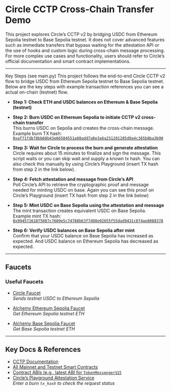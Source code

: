# Circle CCTP Cross-Chain Transfer Demo

This project explores  Circle’s CCTP v2 by bridging USDC from Ethereum Sepolia testnet to Base Sepolia testnet. It does not cover advanced features such as immediate transfers that bypass waiting for the attestation API or the use of hooks and custom logic during cross-chain message processing. For more complex use cases and functionality, users should refer to Circle’s official documentation and smart contract implementations.

---

Key Steps (see main.py)
This project follows the end-to-end Circle CCTP v2 flow to bridge USDC from Ethereum Sepolia testnet to Base Sepolia testnet. Below are the key steps with example transaction references you can see a actual on-chain (testnet) flow.

- **Step 1: Check ETH and USDC balances on Ethereum & Base Sepolia (testnet)**  

- **Step 2: Burn USDC on Ethereum Sepolia to initiate CCTP v2 cross-chain transfer**  
  This burns USDC on Sepolia and creates the cross-chain message.  
  Example burn TX hash: [`0xaf71fdb78bb68b43e66584551a88add7a8e3a6a251201285d8a4c365b8ba3b90`](https://sepolia.etherscan.io/tx/0xaf71fdb78bb68b43e66584551a88add7a8e3a6a251201285d8a4c365b8ba3b90)

- **Step 3: Wait for Circle to process the burn and generate attestation**  
  Circle requires about 15 minutes to finalize and sign the message. This script waits or you can skip wait and supply a known tx hash. You can also check this manually by using Circle’s Playground (insert TX hash from step 2 in the link below).

- **Step 4: Fetch attestation and message from Circle’s API**  
  Poll Circle’s API to retrieve the cryptographic proof and message needed for minting USDC on base. Again you can see this proof on Circle’s Playground (insert TX hash from step 2 in the link below)

- **Step 5: Mint USDC on Base Sepolia using the attestation and message**  
  The mint transaction creates equivalent USDC on Base Sepolia.  
  Example mint TX hash: [`0x99457161075087c7609e5c74788b63f7d88e92655f55dad9431c8f4ae8088378`](https://sepolia.basescan.org/tx/0x99457161075087c7609e5c74788b63f7d88e92655f55dad9431c8f4ae8088378)

- **Step 6: Verify USDC balances on Base Sepolia after mint**  
  Confirm that your USDC balance on Base Sepolia has increased as expected. And USDC balance on Ethereum Sepolia has decreased as expected.

---

## Faucets

### Useful Faucets

- [Circle Faucet](https://faucet.circle.com/)  
  *Sends testnet USDC to Ethereum Sepolia*

- [Alchemy Ethereum Sepolia Faucet](https://www.alchemy.com/faucets/ethereum-sepolia)  
  *Get Ethereum Sepolia testnet ETH*

- [Alchemy Base Sepolia Faucet](https://www.alchemy.com/faucets/base-sepolia)  
  *Get Base Sepolia testnet ETH*

---

## Key Docs & References

- [CCTP Documentation](https://developers.circle.com/cctp)
- [All Mainnet and Testnet Smart Contracts](https://developers.circle.com/cctp/evm-smart-contracts)
- [Contract ABIs (e.g., latest ABI for `TokenMessengerV2`)](https://github.com/circlefin/evm-cctp-contracts/blob/63ab1f0ac06ce0793c0bbfbb8d09816bc211386d/src/v2/TokenMessengerV2.sol#L158)
- [Circle’s Playground Attestation Service](https://developers.circle.com/api-reference/cctp/all/get-messages-v-2)  
  *Enter a burn `tx_hash` to check the request status*
